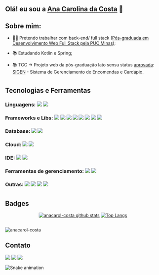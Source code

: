 ## Olá! eu sou a [Ana Carolina da Costa](https://www.linkedin.com/in/ana-carolina-costa-91a74842/) :cherry_blossom:

## Sobre mim:

- :woman_technologist: Pretendo trabalhar com back-end/ full stack ([Pós-graduada em Desenvolvimento Web Full Stack pela PUC Minas](https://drive.google.com/file/d/17KfoySz2FBVoPj_jZrxJGMIJAZS2rEr4/view?usp=sharing));

- 📚 Estudando Kotlin e Spring;

- 📚 TCC -> Projeto web da pós-graduação lato sensu status [aprovada](https://www.linkedin.com/posts/ana-carolina-costa-91a74842_notamaxima-desenvolvimento-pucminas-activity-6949876551140192256-K13q?utm_source=linkedin_share&utm_medium=member_desktop_web): [SIGEN](https://sigen-frontend.herokuapp.com/) - Sistema de Gerenciamento de Encomendas e Cardápio.

#
## Tecnologias e Ferramentas

### Linguagens:  <img src="https://img.shields.io/badge/Kotlin-0095D5?&style=for-the-badge&logo=kotlin&logoColor=white"/> <img src="https://img.shields.io/badge/JavaScript-323330?style=for-the-badge&logo=javascript&logoColor=F7DF1E"/>

### Frameworks e Libs:  <img src="https://img.shields.io/badge/React-20232A?style=for-the-badge&logo=react&logoColor=61DAFB"/> <img src="https://img.shields.io/badge/Spring-6DB33F?style=for-the-badge&logo=spring&logoColor=white"/> <img src="https://img.shields.io/badge/nestjs-E0234E?style=for-the-badge&logo=nestjs&logoColor=white"/> <img src="https://img.shields.io/badge/Node.js-339933?style=for-the-badge&logo=nodedotjs&logoColor=white"/> <img src="https://img.shields.io/badge/npm-CB3837?style=for-the-badge&logo=npm&logoColor=white"/> <img src="https://img.shields.io/badge/Postman-FF6C37?style=for-the-badge&logo=Postman&logoColor=white"/> <img src="https://img.shields.io/badge/Swagger-85EA2D?style=for-the-badge&logo=Swagger&logoColor=white"/> <img src="https://img.shields.io/badge/Material%20UI-007FFF?style=for-the-badge&logo=mui&logoColor=white"/>

### Database: <img src="https://img.shields.io/badge/MySQL-005C84?style=for-the-badge&logo=mysql&logoColor=white"/> <img src="https://img.shields.io/badge/SQLite-07405E?style=for-the-badge&logo=sqlite&logoColor=white"/>

### Cloud: <img src="https://img.shields.io/badge/GitHub_Actions-2088FF?style=for-the-badge&logo=github-actions&logoColor=white"/> <img src="https://img.shields.io/badge/Heroku-430098?style=for-the-badge&logo=heroku&logoColor=white"/>

### IDE:  <img src="https://img.shields.io/badge/IntelliJ_IDEA-000000.svg?style=for-the-badge&logo=intellij-idea&logoColor=white"> <img src="https://img.shields.io/badge/VSCode-0078D4?style=for-the-badge&logo=visual%20studio%20code&logoColor=white"/>

### Ferramentas de gerenciamento:  <img src="https://img.shields.io/badge/Trello-0052CC?style=for-the-badge&logo=trello&logoColor=white"/> <img src="https://img.shields.io/badge/Notion-000000?style=for-the-badge&logo=notion&logoColor=white"/>

### Outras:  <img src="https://img.shields.io/badge/HTML5-E34F26?style=for-the-badge&logo=html5&logoColor=white"/> <img src="https://img.shields.io/badge/CSS3-1572B6?style=for-the-badge&logo=css3&logoColor=white"/> <img src="https://img.shields.io/badge/GIT-E44C30?style=for-the-badge&logo=git&logoColor=white"/> <img src="https://img.shields.io/badge/Ubuntu-E95420?style=for-the-badge&logo=ubuntu&logoColor=white"/>
#

## Badges
<div align="center"> 

[![anacarol-costa github stats](https://github-readme-stats.vercel.app/api?username=anacarol-costa&show_icons=true&theme=dracula&include_all_commits=true&count_private=true)](https://github.com/anacarol-costa)
[![Top Langs](https://github-readme-stats.vercel.app/api/top-langs/?username=anacarol-costa&layout=compact&langs_count=7&theme=dracula)](https://github.com/anacarol-costa)
</div>

##

<div>
    <img src="https://komarev.com/ghpvc/?username=anacarol-costa&color=blue" alt="anacarol-costa" /> 
</div>  

##

## Contato
<div>    
  <a href="https://www.linkedin.com/in/ana-carolina-costa-91a74842/" target="_blank"><img src="https://img.shields.io/badge/-LinkedIn-%230077B5?style=for-the-badge&logo=linkedin&logoColor=white" target="_blank"></a> 
  <a href = "mailto:carol.costa2502@gmail.com"><img src="https://img.shields.io/badge/-Gmail-%23333?style=for-the-badge&logo=gmail&logoColor=white" target="_blank"></a>
  <a href="https://www.twitch.tv/anacarolcost4" target="_blank"><img src="https://img.shields.io/badge/Twitch-9146FF?style=for-the-badge&logo=twitch&logoColor=white" target="_blank"></a>

![Snake animation](https://github.com/anacarol-costa/anacarol-costa/blob/output/github-contribution-grid-snake.svg)
</div>








